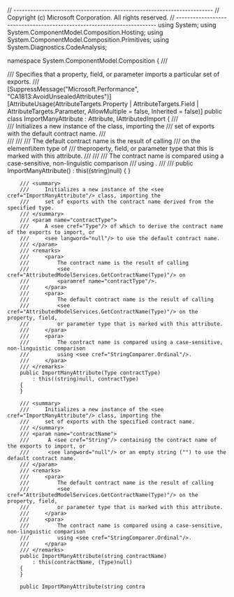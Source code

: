 // -----------------------------------------------------------------------
// Copyright (c) Microsoft Corporation.  All rights reserved.
// -----------------------------------------------------------------------
using System;
using System.ComponentModel.Composition.Hosting;
using System.ComponentModel.Composition.Primitives;
using System.Diagnostics.CodeAnalysis;

namespace System.ComponentModel.Composition
{
    /// <summary>
    ///     Specifies that a property, field, or parameter imports a particular set of exports.
    /// </summary>
    [SuppressMessage("Microsoft.Performance", "CA1813:AvoidUnsealedAttributes")]
    [AttributeUsage(AttributeTargets.Property | AttributeTargets.Field | AttributeTargets.Parameter,
                    AllowMultiple = false, Inherited = false)]
    public class ImportManyAttribute : Attribute, IAttributedImport
    {
        /// <summary>
        ///     Initializes a new instance of the <see cref="ImportManyAttribute"/> class, importing the 
        ///     set of exports with the default contract name.
        /// </summary>
        /// <remarks>
        ///     <para>
        ///         The default contract name is the result of calling 
        ///         <see cref="AttributedModelServices.GetContractName(Type)"/> on the element\item type of 
        ///         theproperty, field, or parameter type that this is marked with this attribute.
        ///     </para>
        ///     <para>
        ///         The contract name is compared using a case-sensitive, non-linguistic comparison 
        ///         using <see cref="StringComparer.Ordinal"/>.
        ///     </para>
        /// </remarks>
        public ImportManyAttribute()
            : this((string)null)
        {
        }

        /// <summary>
        ///     Initializes a new instance of the <see cref="ImportManyAttribute"/> class, importing the
        ///     set of exports with the contract name derived from the specified type.
        /// </summary>
        /// <param name="contractType">
        ///     A <see cref="Type"/> of which to derive the contract name of the exports to import, or 
        ///     <see langword="null"/> to use the default contract name.
        /// </param>
        /// <remarks>
        ///     <para>
        ///         The contract name is the result of calling 
        ///         <see cref="AttributedModelServices.GetContractName(Type)"/> on 
        ///         <paramref name="contractType"/>.
        ///     </para>
        ///     <para>
        ///         The default contract name is the result of calling 
        ///         <see cref="AttributedModelServices.GetContractName(Type)"/> on the property, field, 
        ///         or parameter type that is marked with this attribute.
        ///     </para>
        ///     <para>
        ///         The contract name is compared using a case-sensitive, non-linguistic comparison 
        ///         using <see cref="StringComparer.Ordinal"/>.
        ///     </para>
        /// </remarks>
        public ImportManyAttribute(Type contractType)
            : this((string)null, contractType)
        {
        }

        /// <summary>
        ///     Initializes a new instance of the <see cref="ImportManyAttribute"/> class, importing the
        ///     set of exports with the specified contract name.
        /// </summary>
        /// <param name="contractName">
        ///      A <see cref="String"/> containing the contract name of the exports to import, or 
        ///      <see langword="null"/> or an empty string ("") to use the default contract name.
        /// </param>
        /// <remarks>
        ///     <para>
        ///         The default contract name is the result of calling 
        ///         <see cref="AttributedModelServices.GetContractName(Type)"/> on the property, field, 
        ///         or parameter type that is marked with this attribute.
        ///     </para>
        ///     <para>
        ///         The contract name is compared using a case-sensitive, non-linguistic comparison 
        ///         using <see cref="StringComparer.Ordinal"/>.
        ///     </para>
        /// </remarks>
        public ImportManyAttribute(string contractName)
            : this(contractName, (Type)null)
        {
        }

        public ImportManyAttribute(string contra